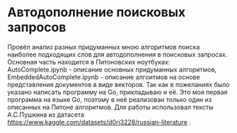 # Автодополнение поисковых запросов

Провёл анализ разных придуманных мною алгоритмов поиска наиболее подходящих слов для автодополнения в поисковых запросах. Основная часть находится в Питоновских ноутбуках: AutoComplete.ipynb - описание основных придуманных алгоритмов, EmbeddedAutoComplete.ipynb - описание алгоитмов на основе представления документов в виде векторов.
Так как в пожеланиях было указано написать программу на Go, прикладываю и её. Это моя первая программа на языке Go, поэтому в неё реализован только один из описанных на Питоне алгоритмов. Для работы использовал тексты А.С.Пушкина из датасета https://www.kaggle.com/datasets/d0rj3228/russian-literature . 
